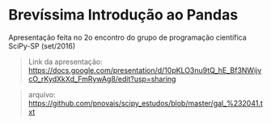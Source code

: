 # Brevíssima Introdução ao Pandas

Apresentação feita no 2o encontro do grupo de programação científica SciPy-SP (set/2016)

> Link da apresentação: https://docs.google.com/presentation/d/10pKLO3nu9tQ_hE_Bf3NWijvcO_rKydXkXd_FmRywAg8/edit?usp=sharing

> arquivo: https://github.com/pnovais/scipy_estudos/blob/master/gal_%232041.txt


